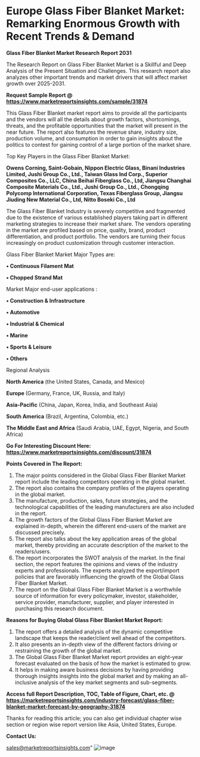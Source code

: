  # Europe Glass Fiber Blanket Market: Remarking Enormous Growth with Recent Trends & Demand

<strong>Glass Fiber Blanket Market Research Report 2031</strong>

The Research Report on Glass Fiber Blanket Market is a Skillful and Deep Analysis of the Present Situation and Challenges. This research report also analyzes other important trends and market drivers that will affect market growth over 2025-2031.

<strong>Request Sample Report @ <a href=https://www.marketreportsinsights.com/sample/31874>https://www.marketreportsinsights.com/sample/31874</a></strong>

This Glass Fiber Blanket market report aims to provide all the participants and the vendors will all the details about growth factors, shortcomings, threats, and the profitable opportunities that the market will present in the near future. The report also features the revenue share, industry size, production volume, and consumption in order to gain insights about the politics to contest for gaining control of a large portion of the market share.

Top Key Players in the Glass Fiber Blanket Market:

<strong>Owens Corning, Saint-Gobain, Nippon Electric Glass, Binani Industries Limited, Jushi Group Co., Ltd., Taiwan Glass Ind Corp., Superior Composites Co., LLC, China Beihai Fiberglass Co., Ltd, Jiangsu Changhai Composite Materials Co., Ltd., Jushi Group Co., Ltd., Chongqing Polycomp International Corporation, Texas Fiberglass Group, Jiangsu Jiuding New Material Co., Ltd, Nitto Boseki Co., Ltd</strong>

The Glass Fiber Blanket Industry is severely competitive and fragmented due to the existence of various established players taking part in different marketing strategies to increase their market share. The vendors operating in the market are profiled based on price, quality, brand, product differentiation, and product portfolio. The vendors are turning their focus increasingly on product customization through customer interaction.

Glass Fiber Blanket Market Major Types are:

<strong>• Continuous Filament Mat

• Chopped Strand Mat</strong>

Market Major end-user applications :

<strong>• Construction & Infrastructure

• Automotive

• Industrial & Chemical

• Marine

• Sports & Leisure

• Others</strong>

Regional Analysis

</u><strong><b>North America</b></strong> (the United States, Canada, and Mexico)

<strong><b>Europe </b></strong>(Germany, France, UK, Russia, and Italy)

<strong><b>Asia-Pacific</b></strong> (China, Japan, Korea, India, and Southeast Asia)

<strong><b>South America</b></strong> (Brazil, Argentina, Colombia, etc.)

<strong><b>The Middle East and Africa</b></strong> (Saudi Arabia, UAE, Egypt, Nigeria, and South Africa)

<strong>Go For Interesting Discount Here: <a href=https://www.marketreportsinsights.com/discount/31874>https://www.marketreportsinsights.com/discount/31874</a></strong>

<strong>Points Covered in The Report:</strong>
<ol>
  <li>The major points considered in the Global Glass Fiber Blanket Market report include the leading competitors operating in the global market.</li>
  <li>The report also contains the company profiles of the players operating in the global market.</li>
  <li>The manufacture, production, sales, future strategies, and the technological capabilities of the leading manufacturers are also included in the report.</li>
  <li>The growth factors of the Global Glass Fiber Blanket Market are explained in-depth, wherein the different end-users of the market are discussed precisely.</li>
  <li>The report also talks about the key application areas of the global market, thereby providing an accurate description of the market to the readers/users.</li>
  <li>The report incorporates the SWOT analysis of the market. In the final section, the report features the opinions and views of the industry experts and professionals. The experts analyzed the export/import policies that are favorably influencing the growth of the Global Glass Fiber Blanket Market.</li>
  <li>The report on the Global Glass Fiber Blanket Market is a worthwhile source of information for every policymaker, investor, stakeholder, service provider, manufacturer, supplier, and player interested in purchasing this research document.</li>
</ol>
<strong>Reasons for Buying Global Glass Fiber Blanket Market Report:</strong>

<ol>
  <li>The report offers a detailed analysis of the dynamic competitive landscape that keeps the reader/client well ahead of the competitors.</li>
  <li>It also presents an in-depth view of the different factors driving or restraining the growth of the global market.</li>
  <li>The Global Glass Fiber Blanket Market report provides an eight-year forecast evaluated on the basis of how the market is estimated to grow.</li>
  <li>It helps in making aware business decisions by having providing thorough insights insights into the global market and by making an all-inclusive analysis of the key market segments and sub-segments.</li>
</ol>
<strong>Access full Report Description, TOC, Table of Figure, Chart, etc. @ <a href=https://marketreportsinsights.com/industry-forecast/glass-fiber-blanket-market-forecast-by-geography-31874>https://marketreportsinsights.com/industry-forecast/glass-fiber-blanket-market-forecast-by-geography-31874</a></strong>


Thanks for reading this article; you can also get individual chapter wise section or region wise report version like Asia, United States, Europe.

<strong>Contact Us:</strong>

sales@marketreportsinsights.com"
![image](https://github.com/user-attachments/assets/ff228734-b74a-4702-ae74-089f45ed3473)
